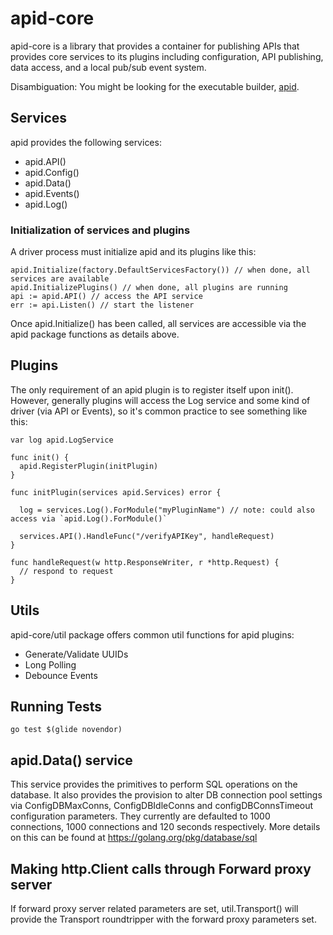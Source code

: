 # apid-core

apid-core is a library that provides a container for publishing APIs that provides core services to its plugins 
including configuration, API publishing, data access, and a local pub/sub event system.

Disambiguation: You might be looking for the executable builder, [apid](https://github.com/apid/apid).  

## Services

apid provides the following services:

* apid.API()
* apid.Config()
* apid.Data()
* apid.Events()
* apid.Log()
 
### Initialization of services and plugins

A driver process must initialize apid and its plugins like this:

    apid.Initialize(factory.DefaultServicesFactory()) // when done, all services are available
    apid.InitializePlugins() // when done, all plugins are running
    api := apid.API() // access the API service
    err := api.Listen() // start the listener


Once apid.Initialize() has been called, all services are accessible via the apid package functions as details above. 

## Plugins

The only requirement of an apid plugin is to register itself upon init(). However, generally plugins will access
the Log service and some kind of driver (via API or Events), so it's common practice to see something like this:
 
    var log apid.LogService
     
    func init() {
      apid.RegisterPlugin(initPlugin)
    }
    
    func initPlugin(services apid.Services) error {
    
      log = services.Log().ForModule("myPluginName") // note: could also access via `apid.Log().ForModule()`
      
      services.API().HandleFunc("/verifyAPIKey", handleRequest)
    }
    
    func handleRequest(w http.ResponseWriter, r *http.Request) {
      // respond to request
    }

## Utils
apid-core/util package offers common util functions for apid plugins:

* Generate/Validate UUIDs
* Long Polling
* Debounce Events


## Running Tests

    go test $(glide novendor)

## apid.Data() service
This service provides the primitives to perform SQL operations on the database. It also provides the
provision to alter DB connection pool settings via ConfigDBMaxConns, ConfigDBIdleConns and configDBConnsTimeout configuration parameters. They currently are defaulted to 1000 connections, 1000 connections and 120 seconds respectively.
More details on this can be found at https://golang.org/pkg/database/sql


## Making http.Client calls through Forward proxy server
If forward proxy server related parameters are set, util.Transport() will provide the Transport roundtripper with the forward proxy parameters set.

